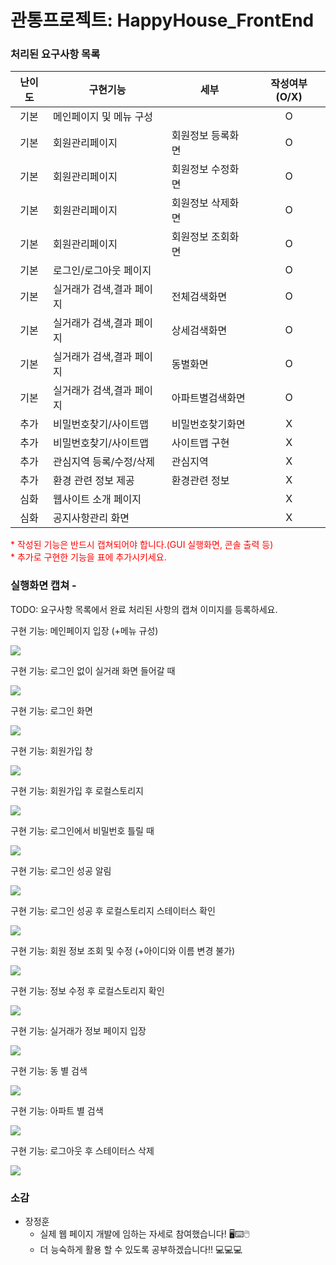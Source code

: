 

# 관통프로젝트: HappyHouse_FrontEnd



### 처리된 요구사항 목록

|난이도|구현기능|세부|작성여부(O/X)|
|:---:|---|---|:---:|
|기본|메인페이지 및 메뉴 구성||O|
|기본|회원관리페이지|회원정보 등록화면|O|
|기본|회원관리페이지|회원정보 수정화면|O|
|기본|회원관리페이지|회원정보 삭제화면|O|
|기본|회원관리페이지|회원정보 조회화면|O|
|기본|로그인/로그아웃 페이지||O|
|기본|실거래가 검색,결과 페이지|전체검색화면|O|
|기본|실거래가 검색,결과 페이지|상세검색화면|O|
|기본|실거래가 검색,결과 페이지|동별화면|O|
|기본|실거래가 검색,결과 페이지|아파트별검색화면|O|
|추가|비밀번호찾기/사이트맵|비밀번호찾기화면|X|
|추가|비밀번호찾기/사이트맵|사이트맵 구현|X|
|추가|관심지역 등록/수정/삭제|관심지역|X|
|추가|환경 관련 정보 제공|환경관련 정보|X|
|심화|웹사이트 소개 페이지||X|
|심화|공지사항관리 화면||X|

<span style="color:red">
* 작성된 기능은 반드시 캡쳐되어야 합니다.(GUI 실행화면, 콘솔 출력 등)<br>
* 추가로 구현한 기능을 표에 추가시키세요.
</span>

### 실행화면 캡쳐 - 
TODO: 요구사항 목록에서 완료 처리된 사항의 캡쳐 이미지를 등록하세요.



구현 기능: 메인페이지 입장 (+메뉴 규성)

![](https://github.com/Doppio1101/PJT/blob/master/0903_%EA%B4%80%ED%86%B5PJT_%EC%82%AC%EC%A7%84/%ED%8E%98%EC%9D%B4%EC%A7%80%20%EC%9E%85%EC%9E%A5.PNG?raw=true)





구현 기능: 로그인 없이 실거래 화면 들어갈 때

![](https://github.com/Doppio1101/PJT/blob/master/0903_%EA%B4%80%ED%86%B5PJT_%EC%82%AC%EC%A7%84/%EB%A1%9C%EA%B7%B8%EC%9D%B8%20%EC%97%86%EC%9D%B4%20%EC%8B%A4%EA%B1%B0%EB%9E%98%20%ED%99%95%EC%9D%B8%20%ED%95%A0%20%EB%95%8C.PNG?raw=true)



구현 기능: 로그인 화면

![](https://github.com/Doppio1101/PJT/blob/master/0903_%EA%B4%80%ED%86%B5PJT_%EC%82%AC%EC%A7%84/%EB%A1%9C%EA%B7%B8%EC%9D%B8%20%ED%99%94%EB%A9%B4.PNG?raw=true)



구현 기능: 회원가입 창

![](https://github.com/Doppio1101/PJT/blob/master/0903_%EA%B4%80%ED%86%B5PJT_%EC%82%AC%EC%A7%84/%ED%9A%8C%EC%9B%90%EA%B0%80%EC%9E%85%EC%B0%BD.PNG?raw=true)



구현 기능: 회원가입 후 로컬스토리지

![](https://github.com/Doppio1101/PJT/blob/master/0903_%EA%B4%80%ED%86%B5PJT_%EC%82%AC%EC%A7%84/%ED%9A%8C%EC%9B%90%EA%B0%80%EC%9E%85%20%ED%9B%84%20%EB%A1%9C%EC%BB%AC%EC%8A%A4%ED%86%A0%EB%A6%AC%EC%A7%80.PNG?raw=true)



구현 기능: 로그인에서 비밀번호 틀릴 때

![](https://github.com/Doppio1101/PJT/blob/master/0903_%EA%B4%80%ED%86%B5PJT_%EC%82%AC%EC%A7%84/%EB%A1%9C%EA%B7%B8%EC%9D%B8%EC%97%90%EC%84%9C%20%EB%B9%84%EB%B0%80%EB%B2%88%ED%98%B8%20%ED%8B%80%EB%A6%B4%20%EB%95%8C.PNG?raw=true)



구현 기능: 로그인 성공 알림

![](https://github.com/Doppio1101/PJT/blob/master/0903_%EA%B4%80%ED%86%B5PJT_%EC%82%AC%EC%A7%84/%EB%A1%9C%EA%B7%B8%EC%9D%B8%20%EC%84%B1%EA%B3%B5%20%EC%95%8C%EB%A6%BC.PNG?raw=true)



구현 기능: 로그인 성공 후 로컬스토리지 스테이터스 확인

![](https://github.com/Doppio1101/PJT/blob/master/0903_%EA%B4%80%ED%86%B5PJT_%EC%82%AC%EC%A7%84/%EB%A1%9C%EA%B7%B8%EC%9D%B8%20%EC%84%B1%EA%B3%B5%20%ED%9B%84%20%EB%A1%9C%EC%BB%AC%EC%8A%A4%ED%86%A0%EB%A6%AC%EC%A7%80%20%EC%8A%A4%ED%85%8C%EC%9D%B4%ED%84%B0%EC%8A%A4%20%ED%99%95%EC%9D%B8.PNG?raw=true)



구현 기능: 회원 정보 조회 및 수정 (+아이디와 이름 변경 불가)

![](https://github.com/Doppio1101/PJT/blob/master/0903_%EA%B4%80%ED%86%B5PJT_%EC%82%AC%EC%A7%84/%ED%9A%8C%EC%9B%90%EC%A0%95%EB%B3%B4%20%EC%A1%B0%ED%9A%8C%20%ED%9B%84%20%EC%88%98%EC%A0%95%20%EA%B0%80%EB%8A%A5%ED%95%9C%20%EB%A7%88%EC%9D%B4%ED%8E%98%EC%9D%B4%EC%A7%80.PNG?raw=true)



구현 기능: 정보 수정 후 로컬스토리지 확인

![](https://github.com/Doppio1101/PJT/blob/master/0903_%EA%B4%80%ED%86%B5PJT_%EC%82%AC%EC%A7%84/%EC%A0%95%EB%B3%B4%20%EC%88%98%EC%A0%95%20%ED%9B%84%20%EB%A1%9C%EC%BB%AC%EC%8A%A4%ED%86%A0%EB%A6%AC%EC%A7%80%20%ED%99%95%EC%9D%B8.PNG?raw=true)



구현 기능: 실거래가 정보 페이지 입장

![](https://github.com/Doppio1101/PJT/blob/master/0903_%EA%B4%80%ED%86%B5PJT_%EC%82%AC%EC%A7%84/%EC%8B%A4%EA%B1%B0%EB%9E%98%EA%B0%80%20%EC%A0%95%EB%B3%B4%20%ED%8E%98%EC%9D%B4%EC%A7%80%20%EC%9E%85%EC%9E%A5.PNG?raw=true)



구현 기능: 동 별 검색

![](https://github.com/Doppio1101/PJT/blob/master/0903_%EA%B4%80%ED%86%B5PJT_%EC%82%AC%EC%A7%84/%EB%B2%95%EC%A0%95%EB%8F%99%EC%9C%BC%EB%A1%9C%20%EA%B2%80%EC%83%89.PNG?raw=true)



구현 기능: 아파트 별 검색

![](https://github.com/Doppio1101/PJT/blob/master/0903_%EA%B4%80%ED%86%B5PJT_%EC%82%AC%EC%A7%84/%EC%95%84%ED%8C%8C%ED%8A%B8%20%EB%B3%84%20%EA%B2%80%EC%83%89.PNG?raw=true)



구현 기능: 로그아웃 후 스테이터스 삭제

![](https://github.com/Doppio1101/PJT/blob/master/0903_%EA%B4%80%ED%86%B5PJT_%EC%82%AC%EC%A7%84/%EB%A1%9C%EA%B7%B8%EC%95%84%EC%9B%83%20%ED%9B%84%20%EC%8A%A4%ED%85%8C%EC%9D%B4%ED%84%B0%EC%8A%A4%20%EC%82%AD%EC%A0%9C.PNG?raw=true)





### 소감

- 장정훈
  - 실제 웹 페이지 개발에 임하는 자세로 참여했습니다! 🖥⌨🖱
  - 더 능숙하게 활용 할 수 있도록 공부하겠습니다!! 💻💻💻
